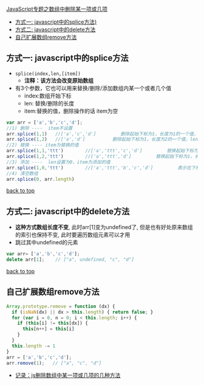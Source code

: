 [JavaScript专题之数组中删除某一项或几项](#top)

- [方式一: javascript中的splice方法)](#方式一)
- [方式二: javascript中的delete方法](#方式二)
- [自己扩展数组remove方法](#自己扩展数组remove方法)

<h2 id="方式一">方式一: javascript中的splice方法</h2>

- `splice(index,len,[item])`
  - **注释：该方法会改变原始数组**
- 有3个参数，它也可以用来替换/删除/添加数组内某一个或者几个值
  - index:数组开始下标
  - len: 替换/删除的长度 
  - item:替换的值，删除操作的话 item为空

```JavaScript
var arr = ['a','b','c','d'];
//1) 删除 ----  item不设置
arr.splice(1,1)   //['a','c','d']         删除起始下标为1，长度为1的一个值，len设置的1，如果为0，则数组不变
arr.splice(1,2)   //['a','d']          删除起始下标为1，长度为2的一个值，len设置的2
//2) 替换 ---- item为替换的值
arr.splice(1,1,'ttt')        //['a','ttt','c','d']         替换起始下标为1，长度为1的一个值为‘ttt’，len设置的1
arr.splice(1,2,'ttt')        //['a','ttt','d']         替换起始下标为1，长度为2的两个值为‘ttt’，len设置的1
//3) 添加 ----  len设置为0，item为添加的值
arr.splice(1,0,'ttt')        //['a','ttt','b','c','d']         表示在下标为1处添加一项‘ttt’
//4) 清空数组
arr.splice(0, arr.length)
```

[back to top](#top)

<h2 id="方式二">方式二: javascript中的delete方法</h2>

- **这种方式数组长度不变**, 此时arr[1]变为undefined了, 但是也有好处原来数组的索引也保持不变, 此时要遍历数组元素可以才用
- 跳过其中undefined的元素

```JavaScript
var arr= ['a','b','c','d'];
delete arr[1];    // ["a", undefined, "c", "d"]  
```

[back to top](#top)

<h2 id="自己扩展数组remove方法">自己扩展数组remove方法</h2>

```javascript
Array.prototype.remove = function (dx) {
  if (isNaN(dx) || dx > this.length) { return false; }
  for (var i = 0, n = 0; i < this.length; i++) {
    if (this[i] != this[dx]) {
      this[n++] = this[i]
    }
  }
  this.length -= 1
}
arr = ['a','b','c','d'];
arr.remove(1);   // ["a", "c", "d"]
```

- [记录：js删除数组中某一项或几项的几种方法](https://www.cnblogs.com/Joans/p/3981122.html)
